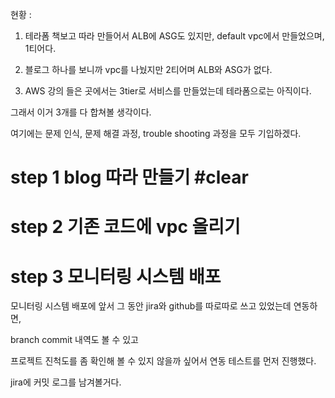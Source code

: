 현황 : 
1. 테라폼 책보고 따라 만들어서 ALB에 ASG도 있지만, default vpc에서 만들었으며, 1티어다.

2. 블로그 하나를 보니까 vpc를 나눴지만 2티어며 ALB와 ASG가 없다.

3. AWS 강의 들은 곳에서는 3tier로 서비스를 만들었는데 테라폼으로는 아직이다.

그래서 이거 3개를 다 합쳐볼 생각이다.

여기에는 문제 인식, 문제 해결 과정, trouble shooting 과정을 모두 기입하겠다.


# step 1 blog 따라 만들기 #clear

# step 2 기존 코드에 vpc 올리기

# step 3 모니터링 시스템 배포

모니터링 시스템 배포에 앞서 그 동안 jira와 github를 따로따로 쓰고 있었는데 연동하면,

branch commit 내역도 볼 수 있고

프로젝트 진척도를 좀 확인해 볼 수 있지 않을까 싶어서 연동 테스트를 먼저 진행했다.

jira에 커밋 로그를 남겨볼거다.
